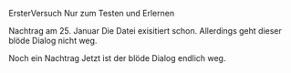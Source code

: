 ErsterVersuch
Nur zum Testen und Erlernen

Nachtrag am 25. Januar
Die Datei exisitiert schon.
Allerdings geht dieser blöde Dialog nicht weg.

Noch ein Nachtrag
Jetzt ist der blöde Dialog endlich weg.
